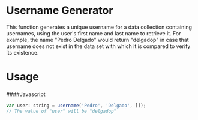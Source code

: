 # Username Generator
This function generates a unique username for a data collection containing usernames, using the user's first name and last name to retrieve it. For example, the name "Pedro Delgado" would return "delgadop" in case that username does not exist in the data set with which it is compared to verify its existence.

Usage
=============
####Javascript　

```javascript
var user: string = username('Pedro', 'Delgado', []);
// The value of "user" will be "delgadop"
```
